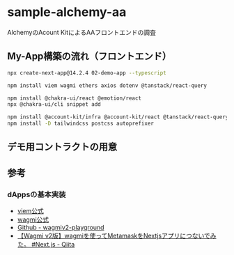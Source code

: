 # sample-alchemy-aa

AlchemyのAcount KitによるAAフロントエンドの調査

## My-App構築の流れ（フロントエンド）

```bash
npx create-next-app@14.2.4 02-demo-app --typescript
```

```bash
npm install viem wagmi ethers axios dotenv @tanstack/react-query

npm install @chakra-ui/react @emotion/react
npx @chakra-ui/cli snippet add

npm install @account-kit/infra @account-kit/react @tanstack/react-query
npm install -D tailwindcss postcss autoprefixer
```

## デモ用コントラクトの用意

## 参考

### dAppsの基本実装

* [viem公式](https://viem.sh/docs/getting-started)
* [wagmi公式](https://wagmi.sh/cli/getting-started#next-steps)
* [Github - wagmiv2-playground](https://github.com/POKENA7/wagmiv2-playground/tree/main)
* [【Wagmi v2版】wagmiを使ってMetamaskをNextjsアプリにつないでみた。 #Next.js - Qiita](https://qiita.com/amamiya_dev/items/d0335da3c0ff025c3ffe)

